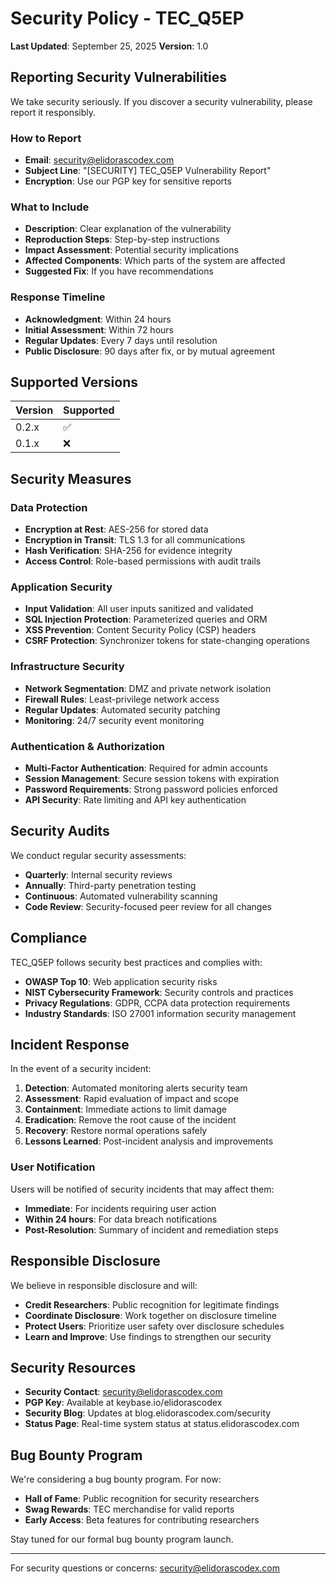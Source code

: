 # Security Policy - TEC_Q5EP

**Last Updated**: September 25, 2025
**Version**: 1.0

## Reporting Security Vulnerabilities

We take security seriously. If you discover a security vulnerability, please report it responsibly.

### How to Report

- **Email**: <security@elidorascodex.com>
- **Subject Line**: "[SECURITY] TEC_Q5EP Vulnerability Report"
- **Encryption**: Use our PGP key for sensitive reports

### What to Include

- **Description**: Clear explanation of the vulnerability
- **Reproduction Steps**: Step-by-step instructions
- **Impact Assessment**: Potential security implications
- **Affected Components**: Which parts of the system are affected
- **Suggested Fix**: If you have recommendations

### Response Timeline

- **Acknowledgment**: Within 24 hours
- **Initial Assessment**: Within 72 hours
- **Regular Updates**: Every 7 days until resolution
- **Public Disclosure**: 90 days after fix, or by mutual agreement

## Supported Versions

| Version | Supported          |
| ------- | ------------------ |
| 0.2.x   | :white_check_mark: |
| 0.1.x   | :x:                |

## Security Measures

### Data Protection

- **Encryption at Rest**: AES-256 for stored data
- **Encryption in Transit**: TLS 1.3 for all communications  
- **Hash Verification**: SHA-256 for evidence integrity
- **Access Control**: Role-based permissions with audit trails

### Application Security

- **Input Validation**: All user inputs sanitized and validated
- **SQL Injection Protection**: Parameterized queries and ORM
- **XSS Prevention**: Content Security Policy (CSP) headers
- **CSRF Protection**: Synchronizer tokens for state-changing operations

### Infrastructure Security

- **Network Segmentation**: DMZ and private network isolation
- **Firewall Rules**: Least-privilege network access
- **Regular Updates**: Automated security patching
- **Monitoring**: 24/7 security event monitoring

### Authentication & Authorization

- **Multi-Factor Authentication**: Required for admin accounts
- **Session Management**: Secure session tokens with expiration
- **Password Requirements**: Strong password policies enforced
- **API Security**: Rate limiting and API key authentication

## Security Audits

We conduct regular security assessments:

- **Quarterly**: Internal security reviews
- **Annually**: Third-party penetration testing
- **Continuous**: Automated vulnerability scanning
- **Code Review**: Security-focused peer review for all changes

## Compliance

TEC_Q5EP follows security best practices and complies with:

- **OWASP Top 10**: Web application security risks
- **NIST Cybersecurity Framework**: Security controls and practices
- **Privacy Regulations**: GDPR, CCPA data protection requirements
- **Industry Standards**: ISO 27001 information security management

## Incident Response

In the event of a security incident:

1. **Detection**: Automated monitoring alerts security team
2. **Assessment**: Rapid evaluation of impact and scope
3. **Containment**: Immediate actions to limit damage
4. **Eradication**: Remove the root cause of the incident
5. **Recovery**: Restore normal operations safely
6. **Lessons Learned**: Post-incident analysis and improvements

### User Notification

Users will be notified of security incidents that may affect them:

- **Immediate**: For incidents requiring user action
- **Within 24 hours**: For data breach notifications
- **Post-Resolution**: Summary of incident and remediation steps

## Responsible Disclosure

We believe in responsible disclosure and will:

- **Credit Researchers**: Public recognition for legitimate findings
- **Coordinate Disclosure**: Work together on disclosure timeline
- **Protect Users**: Prioritize user safety over disclosure schedules
- **Learn and Improve**: Use findings to strengthen our security

## Security Resources

- **Security Contact**: <security@elidorascodex.com>
- **PGP Key**: Available at keybase.io/elidorascodex
- **Security Blog**: Updates at blog.elidorascodex.com/security
- **Status Page**: Real-time system status at status.elidorascodex.com

## Bug Bounty Program

We're considering a bug bounty program. For now:

- **Hall of Fame**: Public recognition for security researchers
- **Swag Rewards**: TEC merchandise for valid reports
- **Early Access**: Beta features for contributing researchers

Stay tuned for our formal bug bounty program launch.

---

For security questions or concerns: <security@elidorascodex.com>
